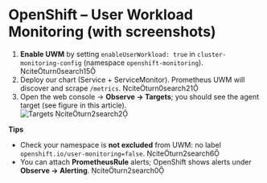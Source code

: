 
# OpenShift – User Workload Monitoring (with screenshots)

1) **Enable UWM** by setting `enableUserWorkload: true` in `cluster-monitoring-config` (namespace `openshift-monitoring`). citeturn0search15  
2) Deploy our chart (Service + ServiceMonitor). Prometheus UWM will discover and scrape `/metrics`. citeturn0search21  
3) Open the web console → **Observe → Targets**; you should see the agent target (see figure in this article).  
   ![Targets](https://developers.redhat.com/articles/2023/08/08/how-monitor-workloads-using-openshift-monitoring-stack) citeturn2search2

**Tips**
- Check your namespace is **not excluded** from UWM: no label `openshift.io/user-monitoring=false`. citeturn2search6
- You can attach **PrometheusRule** alerts; OpenShift shows alerts under **Observe → Alerting**. citeturn2search0
